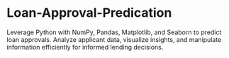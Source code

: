 # Loan-Approval-Predication
 Leverage Python with NumPy, Pandas, Matplotlib, and Seaborn to predict loan approvals. Analyze applicant data, visualize insights, and manipulate information efficiently for informed lending decisions.
